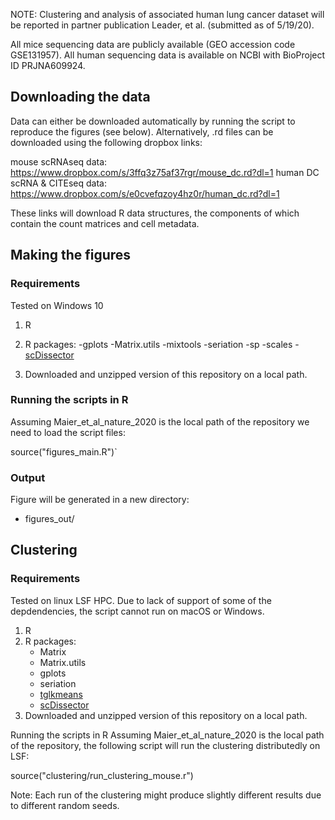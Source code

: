 NOTE: Clustering and analysis of associated human lung cancer dataset will be reported in partner publication Leader, et al. (submitted as of 5/19/20). 

All mice sequencing data are publicly available (GEO accession code GSE131957). All human sequencing data is available on NCBI with BioProject ID PRJNA609924.

## Downloading the data

Data can either be downloaded automatically by running the script to reproduce the figures (see below).
Alternatively, .rd files can be downloaded using the following dropbox links:

mouse scRNAseq data: https://www.dropbox.com/s/3ffq3z75af37rgr/mouse_dc.rd?dl=1
human DC scRNA & CITEseq data: https://www.dropbox.com/s/e0cvefqzoy4hz0r/human_dc.rd?dl=1

These links will download R data structures, the components of which contain the count matrices and cell metadata.

## Making the figures
### Requirements

Tested on Windows 10

1. R
2. R packages: 
	-gplots
	-Matrix.utils
	-mixtools
	-seriation
	-sp
	-scales
	-[scDissector](https://github.com/effiken/scDissector)

3. Downloaded and unzipped version of this repository  on a local path.

### Running the scripts in R

Assuming Maier_et_al_nature_2020 is the local path of the repository we need to load the script files:

source("figures_main.R")`

### Output

Figure will be generated in a new directory:
  - figures_out/

## Clustering

### Requirements

Tested on linux LSF HPC. Due to lack of support of some of the depdendencies, the script cannot run on macOS or Windows.

1. R
2. R packages:
   - Matrix
   - Matrix.utils
   - gplots
   - seriation
   - [tglkmeans](https://github.com/tanaylab/tglkmeans)
   - [scDissector](https://github.com/effiken/scDissector)
3. Downloaded and unzipped version of this repository  on a local path.

Running the scripts in R
Assuming Maier_et_al_nature_2020 is the local path of the repository, the following script will run the clustering distributedly on LSF:

source("clustering/run_clustering_mouse.r")

Note: Each run of the clustering might produce slightly different results due to different random seeds.
